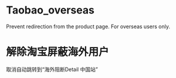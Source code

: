 # Taobao_overseas
Prevent redirection from the product page. For overseas users only.

# 解除淘宝屏蔽海外用户
取消自动跳转到“海外阻断Detail 中国站”
